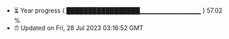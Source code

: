 - ⏳ Year progress { █████████████████▁▁▁▁▁▁▁▁▁▁▁▁▁ } 57.02 %
- ⏰ Updated on Fri, 28 Jul 2023 03:16:52 GMT

